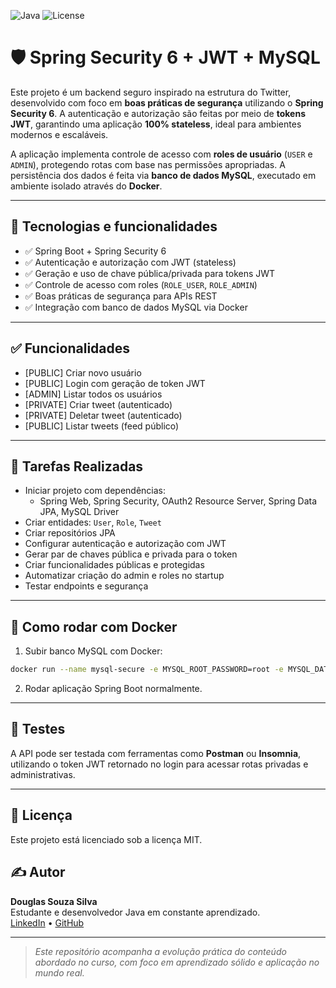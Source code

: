 
![Java](https://img.shields.io/badge/language-Java-yellow)
![License](https://img.shields.io/badge/license-MIT-blue)


# 🛡️ Spring Security 6 + JWT + MySQL

Este projeto é um backend seguro inspirado na estrutura do Twitter, desenvolvido com foco em **boas práticas de segurança** utilizando o **Spring Security 6**. A autenticação e autorização são feitas por meio de **tokens JWT**, garantindo uma aplicação **100% stateless**, ideal para ambientes modernos e escaláveis.

A aplicação implementa controle de acesso com **roles de usuário** (`USER` e `ADMIN`), protegendo rotas com base nas permissões apropriadas. A persistência dos dados é feita via **banco de dados MySQL**, executado em ambiente isolado através do **Docker**.

---

## 🔐 Tecnologias e funcionalidades

- ✅ Spring Boot + Spring Security 6
- ✅ Autenticação e autorização com JWT (stateless)
- ✅ Geração e uso de chave pública/privada para tokens JWT
- ✅ Controle de acesso com roles (`ROLE_USER`, `ROLE_ADMIN`)
- ✅ Boas práticas de segurança para APIs REST
- ✅ Integração com banco de dados MySQL via Docker

---

## ✅ Funcionalidades

- [PUBLIC] Criar novo usuário
- [PUBLIC] Login com geração de token JWT
- [ADMIN] Listar todos os usuários
- [PRIVATE] Criar tweet (autenticado)
- [PRIVATE] Deletar tweet (autenticado)
- [PUBLIC] Listar tweets (feed público)

---

## 🚀 Tarefas Realizadas

- Iniciar projeto com dependências:
  - Spring Web, Spring Security, OAuth2 Resource Server, Spring Data JPA, MySQL Driver
- Criar entidades: `User`, `Role`, `Tweet`
- Criar repositórios JPA
- Configurar autenticação e autorização com JWT
- Gerar par de chaves pública e privada para o token
- Criar funcionalidades públicas e protegidas
- Automatizar criação do admin e roles no startup
- Testar endpoints e segurança

---

## 🐳 Como rodar com Docker

1. Subir banco MySQL com Docker:

```bash
docker run --name mysql-secure -e MYSQL_ROOT_PASSWORD=root -e MYSQL_DATABASE=twitter_clone -p 3306:3306 -d mysql:8.0
```

2. Rodar aplicação Spring Boot normalmente.

---

## 🧪 Testes

A API pode ser testada com ferramentas como **Postman** ou **Insomnia**, utilizando o token JWT retornado no login para acessar rotas privadas e administrativas.

---

## 📄 Licença

Este projeto está licenciado sob a licença MIT.

## ✍️ Autor

**Douglas Souza Silva**  
Estudante e desenvolvedor Java em constante aprendizado.  
[LinkedIn](https://www.linkedin.com/ddouglss) • [GitHub](https://github.com/ddouglss)

---
> _Este repositório acompanha a evolução prática do conteúdo abordado no curso, com foco em aprendizado sólido e aplicação no mundo real._
